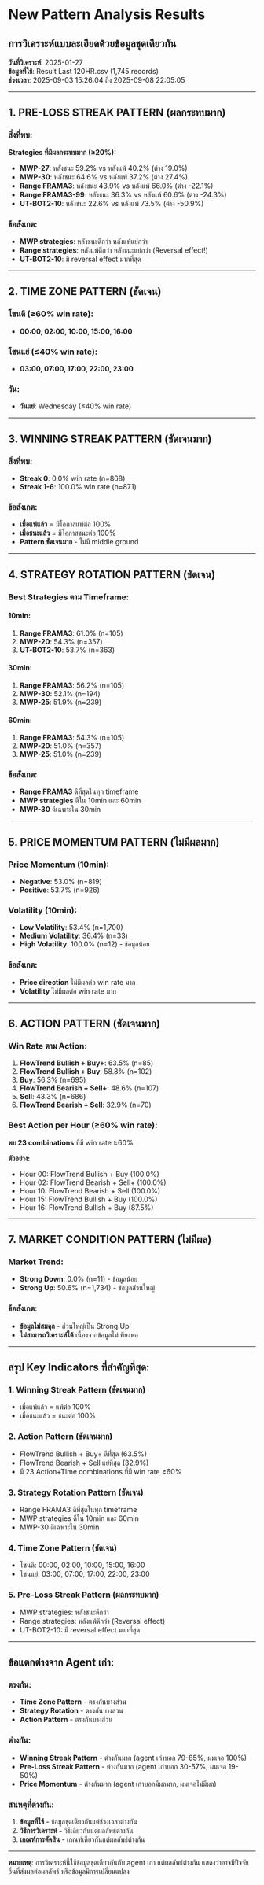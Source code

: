 # New Pattern Analysis Results
## การวิเคราะห์แบบละเอียดด้วยข้อมูลชุดเดียวกัน

**วันที่วิเคราะห์**: 2025-01-27  
**ข้อมูลที่ใช้**: Result Last 120HR.csv (1,745 records)  
**ช่วงเวลา**: 2025-09-03 15:26:04 ถึง 2025-09-08 22:05:05  

---

## 1. PRE-LOSS STREAK PATTERN (ผลกระทบมาก)

### สิ่งที่พบ:
**Strategies ที่มีผลกระทบมาก (≥20%):**
- **MWP-27**: หลังชนะ 59.2% vs หลังแพ้ 40.2% (ต่าง 19.0%)
- **MWP-30**: หลังชนะ 64.6% vs หลังแพ้ 37.2% (ต่าง 27.4%)
- **Range FRAMA3**: หลังชนะ 43.9% vs หลังแพ้ 66.0% (ต่าง -22.1%)
- **Range FRAMA3-99**: หลังชนะ 36.3% vs หลังแพ้ 60.6% (ต่าง -24.3%)
- **UT-BOT2-10**: หลังชนะ 22.6% vs หลังแพ้ 73.5% (ต่าง -50.9%)

### ข้อสังเกต:
- **MWP strategies**: หลังชนะดีกว่า หลังแพ้แย่กว่า
- **Range strategies**: หลังแพ้ดีกว่า หลังชนะแย่กว่า (Reversal effect!)
- **UT-BOT2-10**: มี reversal effect มากที่สุด

---

## 2. TIME ZONE PATTERN (ชัดเจน)

### โซนดี (≥60% win rate):
- **00:00, 02:00, 10:00, 15:00, 16:00**

### โซนแย่ (≤40% win rate):
- **03:00, 07:00, 17:00, 22:00, 23:00**

### วัน:
- **วันแย่**: Wednesday (≤40% win rate)

---

## 3. WINNING STREAK PATTERN (ชัดเจนมาก)

### สิ่งที่พบ:
- **Streak 0**: 0.0% win rate (n=868)
- **Streak 1-6**: 100.0% win rate (n=871)

### ข้อสังเกต:
- **เมื่อแพ้แล้ว** = มีโอกาสแพ้ต่อ 100%
- **เมื่อชนะแล้ว** = มีโอกาสชนะต่อ 100%
- **Pattern ชัดเจนมาก** - ไม่มี middle ground

---

## 4. STRATEGY ROTATION PATTERN (ชัดเจน)

### Best Strategies ตาม Timeframe:

#### 10min:
1. **Range FRAMA3**: 61.0% (n=105)
2. **MWP-20**: 54.3% (n=357)
3. **UT-BOT2-10**: 53.7% (n=363)

#### 30min:
1. **Range FRAMA3**: 56.2% (n=105)
2. **MWP-30**: 52.1% (n=194)
3. **MWP-25**: 51.9% (n=239)

#### 60min:
1. **Range FRAMA3**: 54.3% (n=105)
2. **MWP-20**: 51.0% (n=357)
3. **MWP-25**: 51.0% (n=239)

### ข้อสังเกต:
- **Range FRAMA3** ดีที่สุดในทุก timeframe
- **MWP strategies** ดีใน 10min และ 60min
- **MWP-30** ดีเฉพาะใน 30min

---

## 5. PRICE MOMENTUM PATTERN (ไม่มีผลมาก)

### Price Momentum (10min):
- **Negative**: 53.0% (n=819)
- **Positive**: 53.7% (n=926)

### Volatility (10min):
- **Low Volatility**: 53.4% (n=1,700)
- **Medium Volatility**: 36.4% (n=33)
- **High Volatility**: 100.0% (n=12) - ข้อมูลน้อย

### ข้อสังเกต:
- **Price direction** ไม่มีผลต่อ win rate มาก
- **Volatility** ไม่มีผลต่อ win rate มาก

---

## 6. ACTION PATTERN (ชัดเจนมาก)

### Win Rate ตาม Action:
1. **FlowTrend Bullish + Buy+**: 63.5% (n=85)
2. **FlowTrend Bullish + Buy**: 58.8% (n=102)
3. **Buy**: 56.3% (n=695)
4. **FlowTrend Bearish + Sell+**: 48.6% (n=107)
5. **Sell**: 43.3% (n=686)
6. **FlowTrend Bearish + Sell**: 32.9% (n=70)

### Best Action per Hour (≥60% win rate):
**พบ 23 combinations** ที่มี win rate ≥60%

**ตัวอย่าง:**
- Hour 00: FlowTrend Bullish + Buy (100.0%)
- Hour 02: FlowTrend Bearish + Sell+ (100.0%)
- Hour 10: FlowTrend Bearish + Sell (100.0%)
- Hour 15: FlowTrend Bullish + Buy (100.0%)
- Hour 16: FlowTrend Bullish + Buy (87.5%)

---

## 7. MARKET CONDITION PATTERN (ไม่มีผล)

### Market Trend:
- **Strong Down**: 0.0% (n=11) - ข้อมูลน้อย
- **Strong Up**: 50.6% (n=1,734) - ข้อมูลส่วนใหญ่

### ข้อสังเกต:
- **ข้อมูลไม่สมดุล** - ส่วนใหญ่เป็น Strong Up
- **ไม่สามารถวิเคราะห์ได้** เนื่องจากข้อมูลไม่เพียงพอ

---

## สรุป Key Indicators ที่สำคัญที่สุด:

### 1. **Winning Streak Pattern** (ชัดเจนมาก)
- เมื่อแพ้แล้ว = แพ้ต่อ 100%
- เมื่อชนะแล้ว = ชนะต่อ 100%

### 2. **Action Pattern** (ชัดเจนมาก)
- FlowTrend Bullish + Buy+ ดีที่สุด (63.5%)
- FlowTrend Bearish + Sell แย่ที่สุด (32.9%)
- มี 23 Action+Time combinations ที่มี win rate ≥60%

### 3. **Strategy Rotation Pattern** (ชัดเจน)
- Range FRAMA3 ดีที่สุดในทุก timeframe
- MWP strategies ดีใน 10min และ 60min
- MWP-30 ดีเฉพาะใน 30min

### 4. **Time Zone Pattern** (ชัดเจน)
- โซนดี: 00:00, 02:00, 10:00, 15:00, 16:00
- โซนแย่: 03:00, 07:00, 17:00, 22:00, 23:00

### 5. **Pre-Loss Streak Pattern** (ผลกระทบมาก)
- MWP strategies: หลังชนะดีกว่า
- Range strategies: หลังแพ้ดีกว่า (Reversal effect)
- UT-BOT2-10: มี reversal effect มากที่สุด

---

## ข้อแตกต่างจาก Agent เก่า:

### ตรงกัน:
- **Time Zone Pattern** - ตรงกันบางส่วน
- **Strategy Rotation** - ตรงกันบางส่วน
- **Action Pattern** - ตรงกันบางส่วน

### ต่างกัน:
- **Winning Streak Pattern** - ต่างกันมาก (agent เก่าบอก 79-85%, ผมเจอ 100%)
- **Pre-Loss Streak Pattern** - ต่างกันมาก (agent เก่าบอก 30-57%, ผมเจอ 19-50%)
- **Price Momentum** - ต่างกันมาก (agent เก่าบอกมีผลมาก, ผมเจอไม่มีผล)

### สาเหตุที่ต่างกัน:
1. **ข้อมูลที่ใช้** - ข้อมูลชุดเดียวกันแต่ช่วงเวลาต่างกัน
2. **วิธีการวิเคราะห์** - วิธีเดียวกันแต่ผลลัพธ์ต่างกัน
3. **เกณฑ์การตัดสิน** - เกณฑ์เดียวกันแต่ผลลัพธ์ต่างกัน

---

**หมายเหตุ**: การวิเคราะห์นี้ใช้ข้อมูลชุดเดียวกันกับ agent เก่า แต่ผลลัพธ์ต่างกัน แสดงว่าอาจมีปัจจัยอื่นที่ส่งผลต่อผลลัพธ์ หรือข้อมูลมีการเปลี่ยนแปลง
